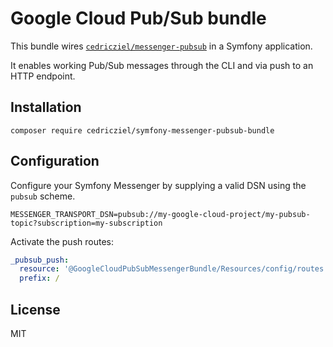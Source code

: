 # Google Cloud Pub/Sub bundle

This bundle wires [`cedricziel/messenger-pubsub`](https://packagist.org/packages/cedricziel/messenger-pubsub) in a Symfony application.

It enables working Pub/Sub messages through the CLI and via push to an HTTP endpoint.

## Installation

```shell
composer require cedricziel/symfony-messenger-pubsub-bundle
```

## Configuration

Configure your Symfony Messenger by supplying a valid DSN using the `pubsub` scheme.

```
MESSENGER_TRANSPORT_DSN=pubsub://my-google-cloud-project/my-pubsub-topic?subscription=my-subscription
```

Activate the push routes:

```yaml
_pubsub_push:
  resource: '@GoogleCloudPubSubMessengerBundle/Resources/config/routes.xml'
  prefix: /
```

## License

MIT

